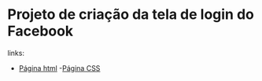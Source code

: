# Projeto de criação da tela de login do Facebook

links:
- [Página html](./html/login.html)
-[Página CSS](./styles/style.css)
